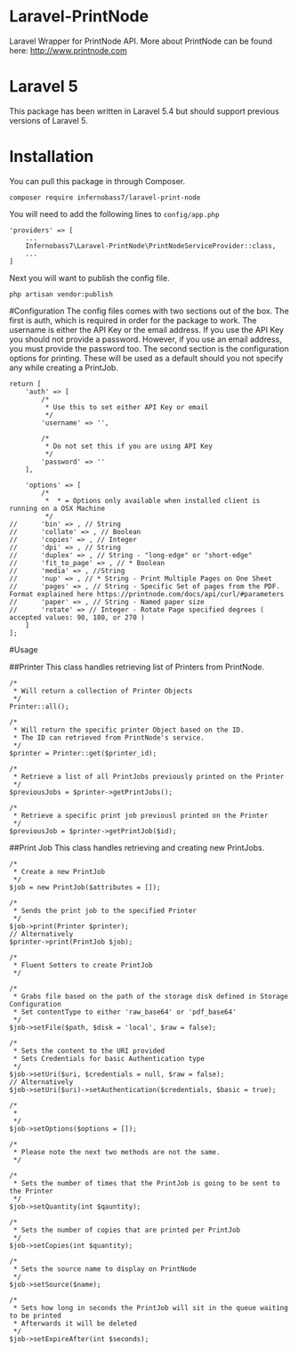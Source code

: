 # Laravel-PrintNode
Laravel Wrapper for PrintNode API. More about PrintNode can be found here: http://www.printnode.com

# Laravel 5
This package has been written in Laravel 5.4 but should support previous versions of Laravel 5.
 
# Installation
You can pull this package in through Composer.
```
composer require infernobass7/laravel-print-node
```
You will need to add the following lines to `config/app.php`
```
'providers' => [
    ...
    Infernobass7\Laravel-PrintNode\PrintNodeServiceProvider::class,
    ...
]
```

Next you will want to publish the config file. 
```
php artisan vendor:publish
```

#Configuration
The config files comes with two sections out of the box. The first is auth, which is required in 
order for the package to work. The username is either the API Key or the email address. If you 
use the API Key you should not provide a password. However, if you use an email address, you must 
provide the password too. The second section is the configuration options for printing. These will 
be used as a default should you not specify any while creating a PrintJob. 

```
return [
    'auth' => [
        /*
         * Use this to set either API Key or email
         */
        'username' => '',
        
        /*
         * Do not set this if you are using API Key
         */
        'password' => ''
    ],
    
    'options' => [
        /*
         *  * = Options only available when installed client is running on a OSX Machine
         */
//      'bin' => , // String
//      'collate' => , // Boolean
//      'copies' => , // Integer
//      'dpi' => , // String
//      'duplex' => , // String - "long-edge" or "short-edge"
//      'fit_to_page' => , // * Boolean
//      'media' => , //String
//      'nup' => , // * String - Print Multiple Pages on One Sheet
//      'pages' => , // String - Specific Set of pages from the PDF. Format explained here https://printnode.com/docs/api/curl/#parameters
//      'paper' => , // String - Named paper size
//      'rotate' => // Integer - Rotate Page specified degrees ( accepted values: 90, 180, or 270 )
    ]
];
```

#Usage

##Printer
This class handles retrieving list of Printers from PrintNode.
```
/*
 * Will return a collection of Printer Objects 
 */
Printer::all();
 
/*
 * Will return the specific printer Object based on the ID.
 * The ID can retrieved from PrintNode's service.
 */
$printer = Printer::get($printer_id);

/*
 * Retrieve a list of all PrintJobs previously printed on the Printer
 */
$previousJobs = $printer->getPrintJobs(); 
 
/*
 * Retrieve a specific print job previousl printed on the Printer
 */
$previousJob = $printer->getPrintJob($id);
```

##Print Job
This class handles retrieving and creating new PrintJobs.
```
/*
 * Create a new PrintJob
 */
$job = new PrintJob($attributes = []);
 
/*
 * Sends the print job to the specified Printer
 */
$job->print(Printer $printer);
// Alternatively
$printer->print(PrintJob $job);

/*
 * Fluent Setters to create PrintJob
 */
 
/*
 * Grabs file based on the path of the storage disk defined in Storage Configuration 
 * Set contentType to either 'raw_base64' or 'pdf_base64'
 */
$job->setFile($path, $disk = 'local', $raw = false);

/*
 * Sets the content to the URI provided
 * Sets Credentials for basic Authentication type
 */
$job->setUri($uri, $credentials = null, $raw = false);
// Alternatively 
$job->setUri($uri)->setAuthentication($credentials, $basic = true);

/*
 * 
 */
$job->setOptions($options = []);

/*
 * Please note the next two methods are not the same.
 */

/*
 * Sets the number of times that the PrintJob is going to be sent to the Printer
 */
$job->setQuantity(int $qauntity);

/*
 * Sets the number of copies that are printed per PrintJob
 */
$job->setCopies(int $quantity);

/*
 * Sets the source name to display on PrintNode
 */
$job->setSource($name);

/*
 * Sets how long in seconds the PrintJob will sit in the queue waiting to be printed
 * Afterwards it will be deleted
 */
$job->setExpireAfter(int $seconds);
```